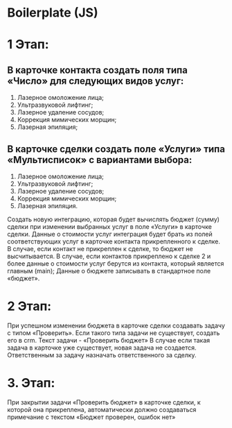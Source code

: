 # Boilerplate (JS)

# 1 Этап:
 ## В карточке контакта создать поля типа «Число» для следующих видов услуг:
1. Лазерное омоложение лица;
2. Ультразвуковой лифтинг;
3. Лазерное удаление сосудов;
4. Коррекция мимических морщин;
5. Лазерная эпиляция;
 ## В карточке сделки создать поле «Услуги» типа «Мультисписок» с вариантами выбора:
1. Лазерное омоложение лица;
2. Ультразвуковой лифтинг;
3. Лазерное удаление сосудов;
4. Коррекция мимических морщин;
5. Лазерная эпиляция.

Создать новую интеграцию, которая будет вычислять бюджет (сумму) сделки при изменении выбранных услуг в поле «Услуги» в карточке сделки. Данные о стоимости услуг интеграция будет брать из полей соответствующих услуг в карточке контакта прикрепленного к сделке. В случае, если контакт не прикреплен к сделке, то бюджет не высчитывается. В случае, если контактов прикреплено к сделке 2 и более данные о стоимости услуг берутся из контакта, который является главным (main);
Данные о бюджете записывать в стандартное поле «бюджет».

# 2 Этап:
При успешном изменении бюджета в карточке сделки создавать задачу с типом «Проверить». Если такого типа задачи не существует, создать его в crm.
Текст задачи - «Проверить бюджет»
В случае если такая задача в карточке уже существует, новая задача не создается. Ответственным за задачу назначать ответственного за сделку.

# 3. Этап:
При закрытии задачи «Проверить бюджет» в карточке сделки, к которой она прикреплена, автоматически должно создаваться примечание с текстом «Бюджет проверен, ошибок нет»

